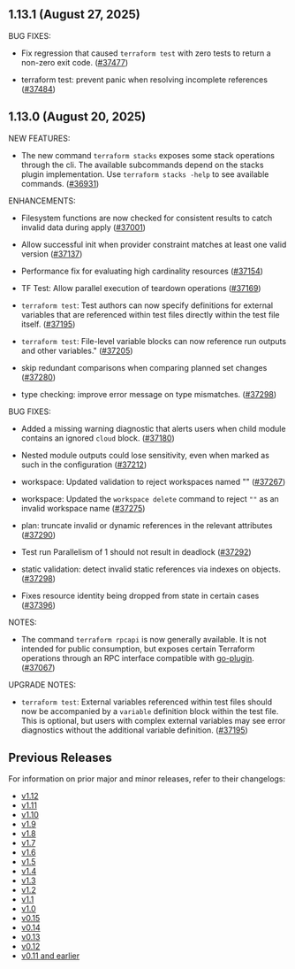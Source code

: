 ## 1.13.1 (August 27, 2025)


BUG FIXES:

* Fix regression that caused `terraform test` with zero tests to return a non-zero exit code. ([#37477](https://github.com/hashicorp/terraform/issues/37477))

* terraform test: prevent panic when resolving incomplete references ([#37484](https://github.com/hashicorp/terraform/issues/37484))


## 1.13.0 (August 20, 2025)


NEW FEATURES:

* The new command `terraform stacks` exposes some stack operations through the cli. The available subcommands depend on the stacks plugin implementation. Use `terraform stacks -help` to see available commands. ([#36931](https://github.com/hashicorp/terraform/issues/36931))


ENHANCEMENTS:

* Filesystem functions are now checked for consistent results to catch invalid data during apply ([#37001](https://github.com/hashicorp/terraform/issues/37001))

* Allow successful init when provider constraint matches at least one valid version ([#37137](https://github.com/hashicorp/terraform/issues/37137))

* Performance fix for evaluating high cardinality resources ([#37154](https://github.com/hashicorp/terraform/issues/37154))

*  TF Test: Allow parallel execution of teardown operations ([#37169](https://github.com/hashicorp/terraform/issues/37169))

* `terraform test`: Test authors can now specify definitions for external variables that are referenced within test files directly within the test file itself. ([#37195](https://github.com/hashicorp/terraform/issues/37195))

* `terraform test`: File-level variable blocks can now reference run outputs and other variables." ([#37205](https://github.com/hashicorp/terraform/issues/37205))

* skip redundant comparisons when comparing planned set changes ([#37280](https://github.com/hashicorp/terraform/issues/37280))

* type checking: improve error message on type mismatches. ([#37298](https://github.com/hashicorp/terraform/issues/37298))


BUG FIXES:

* Added a missing warning diagnostic that alerts users when child module contains an ignored `cloud` block. ([#37180](https://github.com/hashicorp/terraform/issues/37180))

* Nested module outputs could lose sensitivity, even when marked as such in the configuration ([#37212](https://github.com/hashicorp/terraform/issues/37212))

* workspace: Updated validation to reject workspaces named "" ([#37267](https://github.com/hashicorp/terraform/issues/37267))

* workspace: Updated the `workspace delete` command to reject `""` as an invalid workspace name ([#37275](https://github.com/hashicorp/terraform/issues/37275))

* plan: truncate invalid or dynamic references in the relevant attributes ([#37290](https://github.com/hashicorp/terraform/issues/37290))

* Test run Parallelism of 1 should not result in deadlock ([#37292](https://github.com/hashicorp/terraform/issues/37292))

* static validation: detect invalid static references via indexes on objects. ([#37298](https://github.com/hashicorp/terraform/issues/37298))

* Fixes resource identity being dropped from state in certain cases ([#37396](https://github.com/hashicorp/terraform/issues/37396))


NOTES:

* The command `terraform rpcapi` is now generally available. It is not intended for public consumption, but exposes certain Terraform operations through an RPC interface compatible with [go-plugin](https://github.com/hashicorp/go-plugin). ([#37067](https://github.com/hashicorp/terraform/issues/37067))


UPGRADE NOTES:

* `terraform test`: External variables referenced within test files should now be accompanied by a `variable` definition block within the test file. This is optional, but users with complex external variables may see error diagnostics without the additional variable definition. ([#37195](https://github.com/hashicorp/terraform/issues/37195))


## Previous Releases

For information on prior major and minor releases, refer to their changelogs:

- [v1.12](https://github.com/hashicorp/terraform/blob/v1.12/CHANGELOG.md)
- [v1.11](https://github.com/hashicorp/terraform/blob/v1.11/CHANGELOG.md)
- [v1.10](https://github.com/hashicorp/terraform/blob/v1.10/CHANGELOG.md)
- [v1.9](https://github.com/hashicorp/terraform/blob/v1.9/CHANGELOG.md)
- [v1.8](https://github.com/hashicorp/terraform/blob/v1.8/CHANGELOG.md)
- [v1.7](https://github.com/hashicorp/terraform/blob/v1.7/CHANGELOG.md)
- [v1.6](https://github.com/hashicorp/terraform/blob/v1.6/CHANGELOG.md)
- [v1.5](https://github.com/hashicorp/terraform/blob/v1.5/CHANGELOG.md)
- [v1.4](https://github.com/hashicorp/terraform/blob/v1.4/CHANGELOG.md)
- [v1.3](https://github.com/hashicorp/terraform/blob/v1.3/CHANGELOG.md)
- [v1.2](https://github.com/hashicorp/terraform/blob/v1.2/CHANGELOG.md)
- [v1.1](https://github.com/hashicorp/terraform/blob/v1.1/CHANGELOG.md)
- [v1.0](https://github.com/hashicorp/terraform/blob/v1.0/CHANGELOG.md)
- [v0.15](https://github.com/hashicorp/terraform/blob/v0.15/CHANGELOG.md)
- [v0.14](https://github.com/hashicorp/terraform/blob/v0.14/CHANGELOG.md)
- [v0.13](https://github.com/hashicorp/terraform/blob/v0.13/CHANGELOG.md)
- [v0.12](https://github.com/hashicorp/terraform/blob/v0.12/CHANGELOG.md)
- [v0.11 and earlier](https://github.com/hashicorp/terraform/blob/v0.11/CHANGELOG.md)
